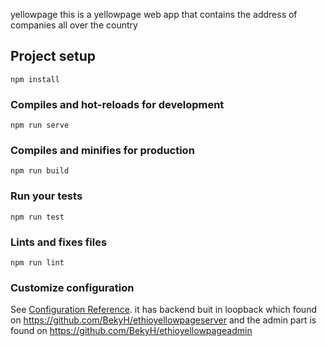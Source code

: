 yellowpage
this is a yellowpage web app that contains the address of companies all over the country
## Project setup
```
npm install
```

### Compiles and hot-reloads for development
```
npm run serve
```

### Compiles and minifies for production
```
npm run build
```

### Run your tests
```
npm run test
```

### Lints and fixes files
```
npm run lint
```

### Customize configuration
See [Configuration Reference](https://cli.vuejs.org/config/).
it has backend buit in loopback which found on https://github.com/BekyH/ethioyellowpageserver and the admin part is found on https://github.com/BekyH/ethioyellowpageadmin
